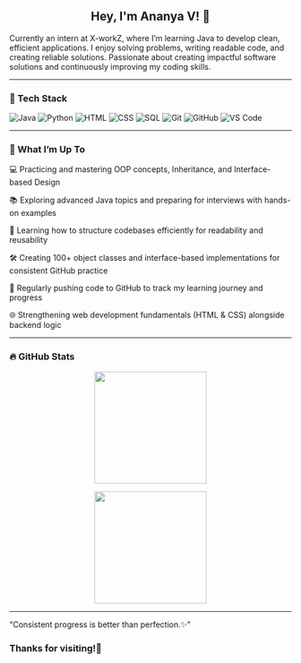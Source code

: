  <h2 align="center"><strong>Hey, I'm Ananya V! 👋</strong></h2>

Currently an intern at X-workZ, where I’m learning Java to develop clean, efficient applications. I enjoy solving problems, writing readable code, and creating reliable solutions. Passionate about creating impactful software solutions and continuously improving my coding skills.

---

### 🚀 Tech Stack
![Java](https://img.shields.io/badge/Java-ED8B00?style=for-the-badge&logo=java&logoColor=white)
![Python](https://img.shields.io/badge/Python-3776AB?style=for-the-badge&logo=python&logoColor=white)
![HTML](https://img.shields.io/badge/HTML5-E34F26?style=for-the-badge&logo=html5&logoColor=white)
![CSS](https://img.shields.io/badge/CSS3-1572B6?style=for-the-badge&logo=css3&logoColor=white)
![SQL](https://img.shields.io/badge/SQL-4479A1?style=for-the-badge&logo=mysql&logoColor=white)
![Git](https://img.shields.io/badge/Git-F05032?style=for-the-badge&logo=git&logoColor=white)
![GitHub](https://img.shields.io/badge/GitHub-100000?style=for-the-badge&logo=github&logoColor=white)
![VS Code](https://img.shields.io/badge/VS%20Code-007ACC?style=for-the-badge&logo=visual-studio-code&logoColor=white)

---

### 🔧 What I’m Up To

💻 Practicing and mastering OOP concepts, Inheritance, and Interface-based Design

📚 Exploring advanced Java topics and preparing for interviews with hands-on examples

🧠 Learning how to structure codebases efficiently for readability and reusability

🛠️ Creating 100+ object classes and interface-based implementations for consistent GitHub practice

📝 Regularly pushing code to GitHub to track my learning journey and progress

🌐 Strengthening web development fundamentals (HTML & CSS) alongside backend logic

---

### 🔥 GitHub Stats

<p align="center">
  <img src="https://github-readme-stats.vercel.app/api?username=Ananya6projects&show_icons=true&theme=radical" height="200" />
</p>

<p align="center">
  <img src="https://github-readme-streak-stats.herokuapp.com?user=Ananya6projects&theme=radical" height="200" />
</p>


---



“Consistent progress is better than perfection.✨"



### Thanks for visiting!💖
